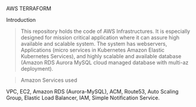 AWS TERRAFORM

Introduction
>This repository holds the code of AWS Infrastructures. It is especially designed for mission critical application where it can assure high available and scalable system. The system has webservers, Applications (micro services in Kubernetes Amazon Elastic Kubernetes Services), and highly scalable and available database (Amazon RDS Aurora MySQL cloud managed database with multi-az deployment).

>Amazon Services used

VPC,
EC2,
Amazon RDS (Aurora-MySQL),
ACM,
Route53,
Auto Scaling Group,
Elastic Load Balancer,
IAM,
Simple Notification Service.

